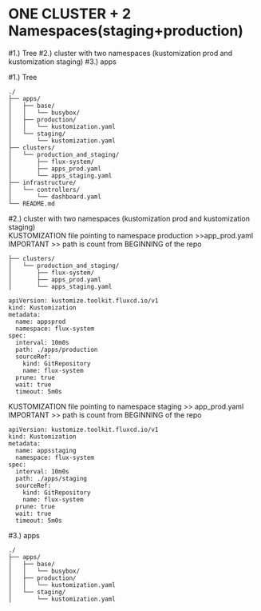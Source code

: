 # ONE CLUSTER + 2 Namespaces(staging+production)


#1.) Tree
#2.) cluster with two namespaces (kustomization prod and kustomization staging)
#3.) apps



#1.) Tree  

```
./
├── apps/
│   ├── base/
│   │   └── busybox/
│   ├── production/
│   │   └── kustomization.yaml
│   └── staging/
│       └── kustomization.yaml
├── clusters/
│   └── production_and_staging/
│       ├── flux-system/
│       ├── apps_prod.yaml
│       └── apps_staging.yaml
├── infrastructure/
│   └── controllers/
│       └── dashboard.yaml
└── README.md
```


#2.) cluster with two namespaces (kustomization prod and kustomization staging)  
KUSTOMIZATION file pointing to namespace production >>app_prod.yaml  
IMPORTANT >> path is count from BEGINNING of the repo  


```
├── clusters/
│   └── production_and_staging/
│       ├── flux-system/
│       ├── apps_prod.yaml
│       └── apps_staging.yaml
```

```
apiVersion: kustomize.toolkit.fluxcd.io/v1
kind: Kustomization
metadata:
  name: appsprod
  namespace: flux-system
spec:
  interval: 10m0s
  path: ./apps/production
  sourceRef:
    kind: GitRepository
    name: flux-system
  prune: true
  wait: true
  timeout: 5m0s
```

KUSTOMIZATION file pointing to namespace staging >> app_prod.yaml  
IMPORTANT >> path is count from BEGINNING of the repo  
```
apiVersion: kustomize.toolkit.fluxcd.io/v1
kind: Kustomization
metadata:
  name: appsstaging
  namespace: flux-system
spec:
  interval: 10m0s
  path: ./apps/staging
  sourceRef:
    kind: GitRepository
    name: flux-system
  prune: true
  wait: true
  timeout: 5m0s
```


#3.) apps  

```
./
├── apps/
│   ├── base/
│   │   └── busybox/
│   ├── production/
│   │   └── kustomization.yaml
│   └── staging/
│       └── kustomization.yaml
```
